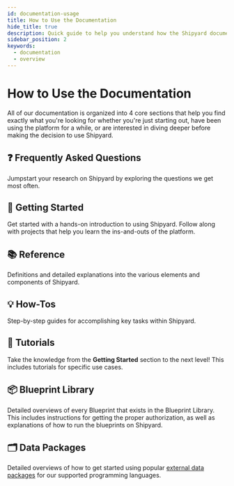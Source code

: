 ```yaml
---
id: documentation-usage
title: How to Use the Documentation
hide_title: true
description: Quick guide to help you understand how the Shipyard documentation is laid out.
sidebar_position: 2
keywords:
  - documentation
  - overview
---
```


# How to Use the Documentation

All of our documentation is organized into 4 core sections that help you find exactly what you're looking for whether you're just starting out, have been using the platform for a while, or are interested in diving deeper before making the decision to use Shipyard.

## ❓ Frequently Asked Questions

Jumpstart your research on Shipyard by exploring the questions we get most often.

## 🚀 Getting Started

Get started with a hands-on introduction to using Shipyard. Follow along with projects that help you learn the ins-and-outs of the platform.

## 📚 Reference

Definitions and detailed explanations into the various elements and components of Shipyard.

## 💡 How-Tos

Step-by-step guides for accomplishing key tasks within Shipyard.

## 🎯 Tutorials

Take the knowledge from the **Getting Started** section to the next level! This includes tutorials for specific use cases.

## 📦 Blueprint Library

Detailed overviews of every Blueprint that exists in the Blueprint Library. This includes instructions for getting the proper authorization, as well as explanations of how to run the blueprints on Shipyard.

## 🗂 Data Packages

Detailed overviews of how to get started using popular [external data packages](reference/packages/external-package-dependencies.md) for our supported programming languages.